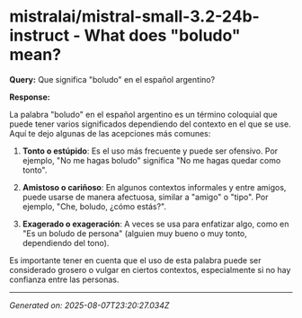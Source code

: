 # mistralai/mistral-small-3.2-24b-instruct - What does "boludo" mean?

**Query:** Que significa "boludo" en el español argentino?



**Response:**

La palabra "boludo" en el español argentino es un término coloquial que puede tener varios significados dependiendo del contexto en el que se use. Aquí te dejo algunas de las acepciones más comunes:

1. **Tonto o estúpido**: Es el uso más frecuente y puede ser ofensivo. Por ejemplo, "No me hagas boludo" significa "No me hagas quedar como tonto".

2. **Amistoso o cariñoso**: En algunos contextos informales y entre amigos, puede usarse de manera afectuosa, similar a "amigo" o "tipo". Por ejemplo, "Che, boludo, ¿cómo estás?".

3. **Exagerado o exageración**: A veces se usa para enfatizar algo, como en "Es un boludo de persona" (alguien muy bueno o muy tonto, dependiendo del tono).

Es importante tener en cuenta que el uso de esta palabra puede ser considerado grosero o vulgar en ciertos contextos, especialmente si no hay confianza entre las personas.

---
*Generated on: 2025-08-07T23:20:27.034Z*
